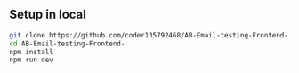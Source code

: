  

## Setup in local

```bash
git clone https://github.com/coder135792468/AB-Email-testing-Frontend-.git
cd AB-Email-testing-Frontend-
npm install 
npm run dev
```

 
